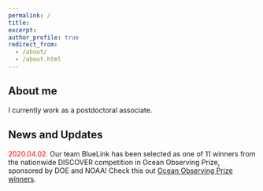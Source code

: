 ```yaml
---
permalink: /
title: 
excerpt: 
author_profile: true
redirect_from: 
  - /about/
  - /about.html
---
```


About me
------
I currently work as a postdoctoral associate.



News and Updates
------
<span style="color:red"> 2020.04.02.</span> Our team BlueLink has been selected as one of 11 winners from the nationwide DISCOVER competition in Ocean Observing Prize, sponsored by DOE and NOAA! Check this out [Ocean Observing Prize winners](https://www.herox.com/oceanobserving/community).